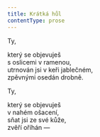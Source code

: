 ```yaml
---
title: Krátká hůl
contentType: prose
---
```


Ty,

který se objevuješ  
s oslicemi v ramenou,  
utrnován jsi v keři jablečném,  
zpěvnými osedán drobně.

Ty,

který se objevuješ  
v nahém ošacení,  
sňat jsi ze své kůže,  
zvěří oříhán —
